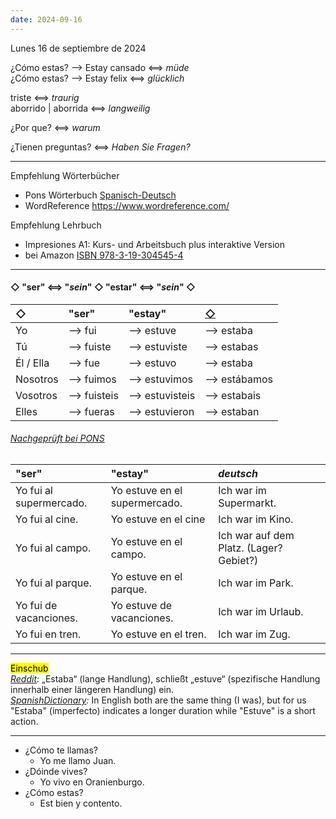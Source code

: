 ```yaml
---
date: 2024-09-16
---
```

<div class="date">Lunes 16 de septiembre de 2024</div>

¿Cómo estas? ⟶ Estay cansado ⟺ *müde*   
¿Cómo estas? ⟶ Estay felix ⟺ *glücklich*   

triste ⟺ *traurig*  
aborrido | aborrida ⟺ *langweilig*

¿Por que? ⟺ *warum*

¿Tienen preguntas? ⟺ *Haben Sie Fragen?*

---
Empfehlung Wörterbücher
- Pons Wörterbuch [Spanisch-Deutsch](https://de.pons.com/%C3%BCbersetzung/spanisch-deutsch)
- WordReference <https://www.wordreference.com/>

Empfehlung Lehrbuch
- Impresiones A1: Kurs- und Arbeitsbuch plus interaktive Version 
- bei Amazon [ISBN 978-3-19-304545-4](https://www.amazon.de/Impresiones-A1-Arbeitsbuch-interaktive-Version/dp/3193045454)

---

#### ◇ "ser" ⟺ "*sein*" ◇ "estar" ⟺ "*sein*" ◇

◇ | "ser" | "estay" | [◇](https://de.pons.com/verbtabellen/spanisch/estar)
:-|:------|:--------|:---
Yo |⟶ fui |⟶ estuve |⟶ estaba
Tú |⟶ fuiste |⟶ estuviste |⟶ estabas
Él / Ella |⟶ fue |⟶ estuvo |⟶ estaba
Nosotros |⟶ fuimos |⟶ estuvimos |⟶ estábamos
Vosotros |⟶ fuisteis |⟶ estuvisteis |⟶ estabais
Elles |⟶ fueras |⟶ estuvieron |⟶ estaban

###### [Nachgeprüft bei PONS](https://de.pons.com/%C3%BCbersetzung-2/spanisch-deutsch/estuviste)

"ser" | "estay" | *deutsch*
:-----|:--------|:---
Yo fui al supermercado. | Yo estuve en el supermercado. | Ich war im Supermarkt.
Yo fui al cine. | Yo estuve en el cine | Ich war im Kino.
Yo fui al campo. | Yo estuve en el campo. | Ich war auf dem Platz. (Lager? Gebiet?)
Yo fui al parque. | Yo estuve en el parque. | Ich war im Park.
Yo fui de vacanciones. | Yo estuve de vacanciones. | Ich war im Urlaub.
Yo fui en tren. | Yo estuve en el tren. | Ich war im Zug.

---

<mark>Einschub</mark>  
*[Reddit](https://www.reddit.com/r/Spanish/comments/fshzxo/estuve_vs_estaba_whats_the_difference/?tl=de):*
„Estaba“ (lange Handlung), schließt „estuve“ (spezifische Handlung innerhalb einer längeren Handlung) ein.  
*[SpanishDictionary](https://https://www.spanishdict.com/answers/231504/what-is-the-difference-between-estaba-and-estuve):*
In English both are the same thing (I was), but for us "Estaba" (imperfecto) indicates a longer duration while "Estuve" is a short action.

---

- ¿Cómo te llamas?
	- Yo me llamo Juan.
- ¿Dóinde vives?
	- Yo vivo en Oranienburgo.
- ¿Cómo estas?
	- Est bien y contento.
	

